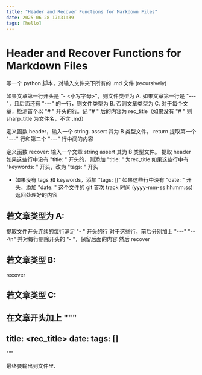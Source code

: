 ```yaml
---
title: "Header and Recover Functions for Markdown Files"
date: 2025-06-28 17:31:39
tags: [hello]
---
```


# Header and Recover Functions for Markdown Files

写一个 python 脚本，对输入文件夹下所有的 .md 文件 (recursively)

如果文章第一行开头是
"- <小写字母>"，则文件类型为 A. 如果文章第一行是 "---"，且后面还有 "---" 的一行，则文件类型为 B. 否则文章类型为 C.
对于每个文章，检测首个以 "# " 开头的行。记 "# " 后的内容为 rec_title（如果没有 "# " 则 sharp_title 为文件名，不含 .md）

定义函数 header，输入一个 string.
assert 其为 B 类型文件。
return 提取第一个 "---" 行和第二个 "---" 行中间的内容

定义函数 recover:
输入一个文章 string
assert 其为 B 类型文件。
提取 header
如果这些行中没有 "title: " 开头的，则添加 "title: " 为rec_title
如果这些行中有 "keywords: " 开头，改为 "tags: " 开头
- 如果没有 tags 和 keywords，添加 "tags: []"
如果这些行中没有 "date: " 开头，添加 "date: " 这个文件的 git 首次 track 时间 (yyyy-mm-ss hh:mm:ss)
返回处理好的内容

## 若文章类型为 A:
提取文件开头连续的每行满足 "- " 开头的行
对于这些行，前后分别加上 "---" "---\n"
并对每行删除开头的 "- "，保留后面的内容
然后 recover

## 若文章类型 B:
recover

## 若文章类型 C:
在文章开头加上
"""
---
title: <rec_title>
date: <git first track date>
tags: []
---
"""

最终要输出到文件里.
